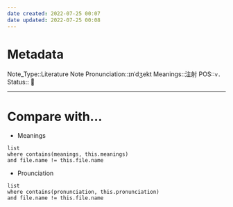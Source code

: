 ```yaml
---
date created: 2022-07-25 00:07
date updated: 2022-07-25 00:08
---
```


# Metadata

Note_Type::Literature Note
Pronunciation::ɪnˈdʒekt
Meanings::注射
POS::`v.`
Status:: 👶

---

# Compare with...

- Meanings

```dataview
list
where contains(meanings, this.meanings)
and file.name != this.file.name
```

- Prounciation

```dataview
list
where contains(pronunciation, this.pronunciation)
and file.name != this.file.name
```
